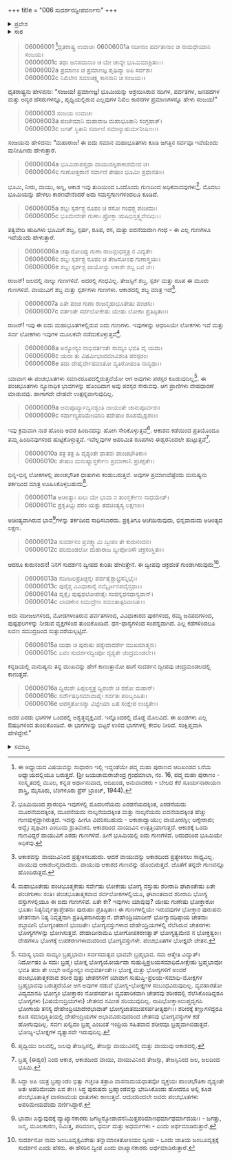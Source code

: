 +++
title = "006 ಸುದರ್ಶನದ್ವೀಪವರ್ಣನಃ"
+++

<details><summary>ಪ್ರವೇಶ</summary>


।।   ಓಂ ಓಂ ನಮೋ ನಾರಾಯಣಾಯ।।   ಶ್ರೀ ವೇದವ್ಯಾಸಾಯ ನಮಃ ।।

ಶ್ರೀ ಕೃಷ್ಣದ್ವೈಪಾಯನ ವೇದವ್ಯಾಸ ವಿರಚಿತ  

**ಶ್ರೀ ಮಹಾಭಾರತ**

**ಭೀಷ್ಮ ಪರ್ವ**

**ಜಂಬೂಖಂಡವಿನಿರ್ಮಾಣ ಪರ್ವ**

**ಅಧ್ಯಾಯ 6**

</details>

<details><summary>ಸಾರ</summary>

ಸಂಜಯನು ಪಂಚಭೂತಗಳನ್ನು ವರ್ಣಿಸಿ (1-11), ಸುದರ್ಶನ ದ್ವೀಪವನ್ನು ಸಂಕ್ಷಿಪ್ತವಾಗಿ ವರ್ಣಿಸುವುದು (12-16).


</details>


>06006001 [^1]ಧೃತರಾಷ್ಟ್ರ ಉವಾಚ।
> 06006001a ನದೀನಾಂ ಪರ್ವತಾನಾಂ ಚ ನಾಮಧೇಯಾನಿ ಸಂಜಯ।   
06006001c ತಥಾ ಜನಪದಾನಾಂ ಚ ಯೇ ಚಾನ್ಯೇ ಭೂಮಿಮಾಶ್ರಿತಾಃ।।   
06006002a ಪ್ರಮಾಣಂ ಚ ಪ್ರಮಾಣಜ್ಞ ಪೃಥಿವ್ಯಾ ಅಪಿ ಸರ್ವಶಃ।   
06006002c ನಿಖಿಲೇನ ಸಮಾಚಕ್ಷ್ವ ಕಾನನಾನಿ ಚ ಸಂಜಯ।।

ಧೃತರಾಷ್ಟ್ರನು ಹೇಳಿದನು: “ಸಂಜಯ! ಪ್ರಮಾಣಜ್ಞ! ಭೂಮಿಯನ್ನು ಆಶ್ರಯಿಸಿರುವ ನದಿಗಳ, ಪರ್ವತಗಳ, ಜನಪದಗಳ ಮತ್ತು ಅನ್ಯರ ಹೆಸರುಗಳನ್ನೂ, ಪೃಥ್ವಿಯಲ್ಲಿರುವ ಎಲ್ಲವುಗಳ ನಿಖಿಲ ಕಾನನಗಳ ಪ್ರಮಾಣಗಳನ್ನೂ ಹೇಳು ಸಂಜಯ!”

> 06006003 ಸಂಜಯ ಉವಾಚ।   
06006003a ಪಂಚೇಮಾನಿ ಮಹಾರಾಜ ಮಹಾಭೂತಾನಿ ಸಂಗ್ರಹಾತ್।   
06006003c ಜಗತ್ ಸ್ಥಿತಾನಿ ಸರ್ವಾಣಿ ಸಮಾನ್ಯಾಹುರ್ಮನೀಷಿಣಃ।।

ಸಂಜಯನು ಹೇಳಿದನು: “ಮಹಾರಾಜ! ಈ ಐದು ಸಮಾನ ಮಹಾಭೂತಗಳು ಕೂಡಿ ಜಗತ್ತಿನ ಸರ್ವವೂ ಇವೆಯೆಂದು ಮನೀಷಿಣರು ಹೇಳುತ್ತಾರೆ.

> 06006004a ಭೂಮಿರಾಪಸ್ತಥಾ ವಾಯುರಗ್ನಿರಾಕಾಶಮೇವ ಚ।   
06006004c ಗುಣೋತ್ತರಾಣಿ ಸರ್ವಾಣಿ ತೇಷಾಂ ಭೂಮಿಃ ಪ್ರಧಾನತಃ।।

ಭೂಮಿ, ನೀರು, ವಾಯು, ಅಗ್ನಿ, ಆಕಾಶ ಇವು ತುದಿಯಿಂದ ಒಂದೊಂದು ಗುಣದಿಂದ ಅಧಿಕವಾದವುಗಳು[^2]. ಮೊದಲು ಭೂಮಿಯನ್ನು ಹೇಳಲು ಕಾರಣವೇನೆಂದರೆ ಅದು ಸಮಸ್ತಗುಣಗಳಿಂದಲೂ ಕೂಡಿದೆ.

> 06006005a ಶಬ್ದಃ ಸ್ಪರ್ಶಶ್ಚ ರೂಪಂ ಚ ರಸೋ ಗಂಧಶ್ಚ ಪಂಚಮಃ।   
06006005c ಭೂಮೇರೇತೇ ಗುಣಾಃ ಪ್ರೋಕ್ತಾ ಋಷಿಭಿಸ್ತತ್ತ್ವವೇದಿಭಿಃ।।

ತತ್ವವೇದಿ ಋಷಿಗಳು ಭೂಮಿಗೆ ಶಬ್ಧ, ಸ್ಪರ್ಷ, ರೂಪ, ರಸ, ಮತ್ತು ಐದನೆಯದಾಗಿ ಗಂಧ - ಈ ಎಲ್ಲ ಗುಣಗಳೂ ಇವೆಯೆಂದು ಹೇಳುತ್ತಾರೆ.

> 06006006a ಚತ್ವಾರೋಽಪ್ಸು ಗುಣಾ ರಾಜನ್ಗಂಧಸ್ತತ್ರ ನ ವಿದ್ಯತೇ।   
06006006c ಶಬ್ದಃ ಸ್ಪರ್ಶಶ್ಚ ರೂಪಂ ಚ ತೇಜಸೋಽಥ ಗುಣಾಸ್ತ್ರಯಃ।  
06006006e ಶಬ್ದಃ ಸ್ಪರ್ಶಶ್ಚ ವಾಯೋಸ್ತು ಆಕಾಶೇ ಶಬ್ದ ಏವ ಚ।।

ರಾಜನ್! ಜಲದಲ್ಲಿ ನಾಲ್ಕು ಗುಣಗಳಿವೆ. ಅದರಲ್ಲಿ ಗಂಧವಿಲ್ಲ. ತೇಜಸ್ಸಿಗೆ ಶಬ್ಧ, ಸ್ಪರ್ಶ ಮತ್ತು ರೂಪ ಈ ಮೂರು ಗುಣಗಳಿವೆ. ವಾಯುವಿಗೆ ಶಬ್ಧ ಮತ್ತು ಸ್ಪರ್ಶಗಳು ಗುಣಗಳು. ಆಕಾಶದಲ್ಲಿ ಶಬ್ಧ ಮಾತ್ರ ಇದೆ[^3].

> 06006007a ಏತೇ ಪಂಚ ಗುಣಾ ರಾಜನ್ಮಹಾಭೂತೇಷು ಪಂಚಸು।   
06006007c ವರ್ತಂತೇ ಸರ್ವಲೋಕೇಷು ಯೇಷು ಲೋಕಾಃ ಪ್ರತಿಷ್ಠಿತಾಃ।।

ರಾಜನ್! ಇವು ಈ ಐದು ಮಹಾಭೂತಗಳಲ್ಲಿರುವ ಐದು ಗುಣಗಳು. ಇವುಗಳನ್ನು ಆಧರಿಸಿಯೇ ಲೋಕಗಳು ಇವೆ ಮತ್ತು ಸರ್ವ ಲೋಕಗಳು ಇವುಗಳ ಮೂಲಕವೇ ನಡೆದುಕೊಳ್ಳುತ್ತವೆ[^4].

> 06006008a ಅನ್ಯೋನ್ಯಂ ನಾಭಿವರ್ತಂತೇ ಸಾಮ್ಯಂ ಭವತಿ ವೈ ಯದಾ।   
06006008c ಯದಾ ತು ವಿಷಮೀಭಾವಮಾವಿಶಂತಿ ಪರಸ್ಪರಂ।   
06006008e ತದಾ ದೇಹೈರ್ದೇಹವಂತೋ ವ್ಯತಿರೋಹಂತಿ ನಾನ್ಯಥಾ।।

ಯಾವಾಗ ಈ ಪಂಚಭೂತಗಳು ಸಮಾನರೂಪದಲ್ಲಿರುತ್ತವೆಯೋ ಆಗ ಅವುಗಳು ಪರಸ್ಪರ ಕೂಡುವುದಿಲ್ಲ[^5]. ಈ ಪಂಚಭೂತಗಳು ನ್ಯೂನಾಧಿಕ ಭಾವಗಳನ್ನು ಹೊಂದಿದಾಗ ಅವು ಪರಸ್ಪರ ಸೇರುವವು. ಆಗ ಪ್ರಾಣಿಗಳು ದೇಹಧಾರಣೆ ಮಾಡುವವು. ಹಾಗಾಗದೇ ದೇಹವೇ ಉತ್ಪನ್ನವಾಗುವುದಿಲ್ಲ.

> 06006009a ಆನುಪೂರ್ವ್ಯಾದ್ವಿನಶ್ಯಂತಿ ಜಾಯಂತೇ ಚಾನುಪೂರ್ವಶಃ।   
06006009c ಸರ್ವಾಣ್ಯಪರಿಮೇಯಾನಿ ತದೇಷಾಂ ರೂಪಮೈಶ್ವರಂ।।

ಇವು ಕ್ರಮವಾಗಿ ನಾಶ ಹೊಂದಿ ಅದರ ಹಿಂದಿನದನ್ನು ಹೋಗಿ ಸೇರಿಕೊಳ್ಳುತ್ತವೆ[^6]. ಆಕಾಶದ ಕಡೆಯಿಂದ ಪ್ರತಿಯೊಂದೂ ತಮ್ಮ ಹಿಂದಿನವುಗಳಿಂದ ಹುಟ್ಟಿಕೊಳ್ಳುತ್ತವೆ. ಇವೆಲ್ಲವುಗಳ ಅಪರಿಮಿತ ರೂಪಗಳು ಈಶ್ವರನಿಂದಲೇ ಹುಟ್ಟುತ್ತವೆ[^7].

> 06006010a ತತ್ರ ತತ್ರ ಹಿ ದೃಶ್ಯಂತೇ ಧಾತವಃ ಪಾಂಚಭೌತಿಕಾಃ।   
06006010c ತೇಷಾಂ ಮನುಷ್ಯಾಸ್ತರ್ಕೇಣ ಪ್ರಮಾಣಾನಿ ಪ್ರಚಕ್ಷತೇ।।

ಭಿನ್ನ-ಭಿನ್ನ ಲೋಕಗಳಲ್ಲಿ ಪಾಂಚಭೌತಿಕ ಧಾತುಗಳು ಕಂಡುಬರುತ್ತವೆ. ಅವುಗಳ ಪ್ರಮಾಣವೆಷ್ಟೆಂದು ಮನುಷ್ಯನು ತರ್ಕದಿಂದ ಮಾತ್ರ ಊಹಿಸಿಕೊಳ್ಳಬಹುದು[^8].

> 06006011a ಅಚಿಂತ್ಯಾಃ ಖಲು ಯೇ ಭಾವಾ ನ ತಾಂಸ್ತರ್ಕೇಣ ಸಾಧಯೇತ್।   
06006011c ಪ್ರಕೃತಿಭ್ಯಃ ಪರಂ ಯತ್ತು ತದಚಿಂತ್ಯಸ್ಯ ಲಕ್ಷಣಂ।।

ಅಚಿಂತ್ಯವಾಗಿರುವ ಭಾವ[^9]ಗಳನ್ನು ತರ್ಕದಿಂದ ಸಾಧಿಸಬಾರದು. ಪ್ರಕೃತಿಗೂ ಆಚೆಯಿರುವುದು, ಭಿನ್ನವಾದುದು ಅಚಿಂತ್ಯದ ಲಕ್ಷಣ.

> 06006012a ಸುದರ್ಶನಂ ಪ್ರವಕ್ಷ್ಯಾಮಿ ದ್ವೀಪಂ ತೇ ಕುರುನಂದನ।   
06006012c ಪರಿಮಂಡಲೋ ಮಹಾರಾಜ ದ್ವೀಪೋಽಸೌ ಚಕ್ರಸಂಸ್ಥಿತಃ।।

ಆದರೂ ಕುರುನಂದನ! ನಿನಗೆ ಸುದರ್ಶನ ದ್ವೀಪದ ಕುರಿತು ಹೇಳುತ್ತೇನೆ. ಈ ದ್ವೀಪವು ಚಕ್ರದಂತೆ ಗುಂಡಾಗಿರುವುದು[^10].

> 06006013a ನದೀಜಲಪ್ರತಿಚ್ಛನ್ನಃ ಪರ್ವತೈಶ್ಚಾಭ್ರಸನ್ನಿಭೈಃ।   
06006013c ಪುರೈಶ್ಚ ವಿವಿಧಾಕಾರೈ ರಮ್ಯೈರ್ಜನಪದೈಸ್ತಥಾ।।   
06006014a ವೃಕ್ಷೈಃ ಪುಷ್ಪಫಲೋಪೇತೈಃ ಸಂಪನ್ನಧನಧಾನ್ಯವಾನ್।   
06006014c ಲಾವಣೇನ ಸಮುದ್ರೇಣ ಸಮಂತಾತ್ಪರಿವಾರಿತಃ।।

ಅದು ನದೀಜಲಗಳಿಂದ, ಮೋಡಗಳಂತಿರುವ ಪರ್ವತಗಳಿಂದ, ವಿವಿಧಾಕಾರದ ಪುರಗಳಿಂದ, ರಮ್ಯ ಜನಪದಗಳಿಂದ, ಪುಷ್ಪಫಲಗಳನ್ನು ನೀಡುವ ವೃಕ್ಷಗಳಿಂದ ತುಂಬಿಕೊಂಡಿದೆ. ಧನ-ಧಾನ್ಯಗಳಿಂದ ಸಂಪನ್ನವಾಗಿದೆ. ಎಲ್ಲ ಕಡೆಗಳಿಂದಲೂ ಲವಣ ಸಮುದ್ರದಿಂದ ಸುತ್ತುವರೆಯಲ್ಪಟ್ಟಿದೆ.

> 06006015a ಯಥಾ ಚ ಪುರುಷಃ ಪಶ್ಯೇದಾದರ್ಶೇ ಮುಖಮಾತ್ಮನಃ।   
06006015c ಏವಂ ಸುದರ್ಶನದ್ವೀಪೋ ದೃಶ್ಯತೇ ಚಂದ್ರಮಂಡಲೇ।।

ಕನ್ನಡಿಯಲ್ಲಿ ಮನುಷ್ಯನು ತನ್ನ ಮುಖವನ್ನು ಹೇಗೆ ಕಾಣುತ್ತಾನೋ ಹಾಗೆ ಸುದರ್ಶನ ದ್ವೀಪವು ಚಂದ್ರಮಂಡಲದಲ್ಲಿ ಕಾಣುತ್ತದೆ.

> 06006016a ದ್ವಿರಂಶೇ ಪಿಪ್ಪಲಸ್ತತ್ರ ದ್ವಿರಂಶೇ ಚ ಶಶೋ ಮಹಾನ್।   
06006016c ಸರ್ವೌಷಧಿಸಮಾವಾಪೈಃ ಸರ್ವತಃ ಪರಿಬೃಂಹಿತಃ।  
06006016e ಆಪಸ್ತತೋಽನ್ಯಾ ವಿಜ್ಞೇಯಾ ಏಷ ಸಂಕ್ಷೇಪ ಉಚ್ಯತೇ।।

ಅದರ ಎರಡು ಭಾಗಗಳ ಒಂದರಲ್ಲಿ ಅಶ್ವತ್ಥವೃಕ್ಷವಿದೆ. ಇನ್ನೊಂದರಲ್ಲಿ ದೊಡ್ಡ ಮೊಲವಿದೆ. ಈ ಖಂಡಗಳು ಎಲ್ಲ ಔಷಧಿಗಳಿಂದ ತುಂಬಿಕೊಂಡಿವೆ. ಈ ಭಾಗಗಳನ್ನು ಬಿಟ್ಟರೆ ಉಳಿದ ಭಾಗಗಳಲ್ಲಿ ಕೇವಲ ನೀರಿದೆ. ಸಂಕ್ಷಿಪ್ತವಾಗಿ ಹೇಳಿದ್ದೇನೆ.”

<details><summary>ಸಮಾಪ್ತಿ</summary>


ಇತಿ ಶ್ರೀ ಮಹಾಭಾರತೇ ಭೀಷ್ಮಪರ್ವಣಿ ಜಂಬೂಖಂಡವಿನಿರ್ಮಾಣಪರ್ವಣಿ ಸುದರ್ಶನದ್ವೀಪವರ್ಣನೇ ಷಷ್ಠೋಽಧ್ಯಾಯಃ।।  
ಇದು ಶ್ರೀ ಮಹಾಭಾರತದಲ್ಲಿ ಭೀಷ್ಮಪರ್ವದಲ್ಲಿ ಜಂಬೂಖಂಡವಿನಿರ್ಮಾಣಪರ್ವದಲ್ಲಿ ಸುದರ್ಶನದ್ವೀಪವರ್ಣನ ಎನ್ನುವ ಆರನೇ ಅಧ್ಯಾಯವು.

</details>

[^1]: ಈ ಅಧ್ಯಾಯದ ವಿಷಯವನ್ನು ಸಾಧಾರಣ ಇಲ್ಲಿ ಇದ್ದಂತೆಯೇ ಪದ್ಮ ಮಹಾ ಪುರಾಣದ ಆದಿಖಂಡದ ೩ನೆಯ ಅಧ್ಯಾಯದಲ್ಲಿಯೂ ಬರುತ್ತದೆ. (ಶ್ರೀ ಜಯಚಾಮರಾಜೇಂದ್ರ ಗ್ರಂಥಮಾಲಾ, ನಂ. 16, ಪದ್ಮ ಮಹಾ ಪುರಾಣಂ - ಸಂಸ್ಕೃತದಲ್ಲಿ ಮೂಲ, ಕನ್ನಡ ಅರ್ಥಾನುವಾದ, ಆದಿಖಂಡ, ಅನುವಾದಕರು - ಬೇಲದ ಕೆರೆ ಸೂರ್ಯನಾರಾಯಣ ಶಾಸ್ತ್ರಿ, ಮೈಸೂರು, ಬೆಂಗಳೂರು ಪ್ರೆಸ್ ಬ್ರಾಂಚ್, 1944).

[^2]: ಭೂಮಿಯಿಂದ ಪ್ರಾರಂಭಿಸಿ ಇವುಗಳಲ್ಲಿ ಮೊದಲನೆಯದು ಎರಡನೆಯದಕ್ಕಿಂತ, ಎರಡನೆಯದು ಮೂರನೆಯದಕ್ಕಿಂತ, ಮೂರನೆಯದು ನಾಲ್ಕನೆಯದಕ್ಕಿಂತ ಮತ್ತು ನಾಲ್ಕನೆಯದು ಐದನೆಯದಕ್ಕಿಂತ ಹೆಚ್ಚು ಗುಣವುಳ್ಳದ್ದಾಗಿರುತ್ತದೆ. ಇದನ್ನು ಹೀಗೂ ವಿವರಿಸಬಹುದು - ಆಕಾಶಾದ್ವಾಯುಃ; ವಾಯೋರಗ್ನಿಃ; ಅಗ್ನೇರಾಪಃ; ಅದ್ಭೈಃ ಪೃಥಿವೀ। ಎಂಬುದು ಶ್ರುತಿವಚನ. ಆಕಾಶದಿಂದ ವಾಯುವಿನ ಉತ್ಪತ್ತಿಯಾಗುತ್ತದೆ. ಆಕಾಶಕ್ಕೆ ಒಂದು ಗುಣವಿದ್ದರೆ ವಾಯುವಿಗೆ ಎರಡು ಗುಣಗಳಿವೆ. ಹೀಗೆ ಭೂಮಿಯಲ್ಲಿ ಐದು ಗುಣಗಳಿವೆ. ಆದುದರಿಂದ ಭೂಮಿಯೇ ಅಧಿಕವು.

[^3]: ಆಕಾಶವನ್ನು ವಾಯುವಿನಿಂದ ಪ್ರತ್ಯೇಕಿಸಬಹುದು. ಆದರೆ ವಾಯುವನ್ನು ಆಕಾಶದಿಂದ ಪ್ರತ್ಯೇಕಿಸಲು ಸಾಧ್ಯವಿಲ್ಲ. ವಾಯುವು ಆಕಾಶಜನ್ಮವಾದುದು. ವಾಯುವು ಆಕಾಶದ ಗುಣವನ್ನು ಹೊಂದಿರುತ್ತದೆ. ಜೊತೆಗೆ ತನ್ನದೇ ಗುಣವನ್ನೂ ಹೊಂದಿರುತ್ತದೆ.

[^4]: ಮಹಾಭೂತೇಷು ಪಂಚಭೂತ್ಮಕೇಷು ಸರ್ವೇಷು ಲೋಕೇಷು ಭೋಗ್ಯ ವಸ್ತುಷು ಶರೀರಾದಿ ಘಟಾಂತೇಷು ಏತೇ ಪಂಚಗುಣಾಃ ಸಂತಿ। ಪಂಚಭೂತಾತ್ಮಕವಾದ ಸರ್ವಲೋಕಗಳಲ್ಲಿಯೂ, ಘಟಾಂತವಾದ ಶರೀರಾದಿ ಭೋಗ್ಯ ವಸ್ತುಗಳಲ್ಲಿಯೂ ಈ ಐದು ಗುಣಗಳಿವೆ. ಏತೇ ಕೇ? ಇವುಗಳು ಯಾವುವು? ಯೇಷು ಗುಣೇಷು ಭೋಕ್ತಾರೋ ಭೂತಾಃ ನಿತ್ಯನಿರ್ವೃತ್ತಾಶ್ಚೇತನಾಃ ಪುರುಷಾಃ ಪ್ರತಿಷ್ಠಿತಾಃ। ಈ ಗುಣಗಳಲ್ಲಿಯೇ ಇರುವವುಗಳ ಭೋಕ್ತಾರ ಪುರುಷನು ಚೇತನನಾಗಿ ನಿತ್ಯ ನಿವೃತ್ತನಾಗಿ ಪ್ರತಿಷ್ಠಿತನಾಗಿರುತ್ತಾನೆ. ದೇಹೇಂದ್ರಿಯಾದೀನ್ ಭೋಗ್ಯಾನಧಿಷ್ಠಾಯ ಚೇತನಾಃ ಶಬ್ಧಾದೀನಿ ಭೋಗ್ಯಂತರಾಣಿ ಭುಂಜತೇ। ಭೋಗ್ಯವಸ್ತುಗಳಾದ ದೇಹೇಂದ್ರಿಯಗಳಲ್ಲಿ ನೆಲೆಸಿರುವ ಚೇತನಗಳು ಭೋಗ್ಯಗಗಳನ್ನು ಭೋಗಿಸುತ್ತವೆ. ದೇಹಾದೀನಾಮಪಿ ಭೋಗೋಪಕರಣತ್ವಾತ್ ಭೋಗ್ಯತ್ವಮೇವ ನ ಭೋಕ್ತತ್ವಂ।। ದೇಹಗಳೂ ಭೋಗಕ್ಕೆ ಉಪಕರಣಗಳಾದುದರಿಂದ ಭೋಗ್ಯವಸ್ತುಗಳೇ. ಪಂಚಭೂತಗಳ ಭೋಕ್ತೃವೇ ಚೇತನ.

[^5]: ಸಮಸ್ಯ ಭಾವಃ ಸಾಮ್ಯಂ ಬ್ರಹ್ಮಭಾವಃ। ಸರ್ವಸಮತ್ವದ ಭಾವವೇ ಬ್ರಹ್ಮಭಾವ. ಸಮ ಆತ್ಮೇತಿ ವಿದ್ಯಾತ್। ನಿರ್ದೋಷಂ ಹಿ ಸಮಃ ಬ್ರಹ್ಮ। ಭೋಕ್ತೃ ಭೋಗ್ಯಯೋರ್ಯದಾ ಸುಷುಪ್ತಿಪ್ರಲಯಸಮಾಧಿಮೋಕ್ಷೇಷು ಬ್ರಹ್ಮಭಾವೋ ಭವತಿ ತದಾ ತೇ ಉಭೇ ಅನ್ಯೋನ್ಯಂ ನಾಭಿವರ್ತಂತೇ।। ಭೋಕ್ತೃ ಮತ್ತು ಭೋಗ್ಯಗಳಿಗೆ ಅಂದರೆ ಪಂಚಭೂತಾತ್ಮಕವಾದ ಶರೀರ ವುತ್ತು ಚೇತನಗಳಿಗೆ ಯಾವಾಗ ಸುಷುಪ್ತಿ-ಪ್ರಲಯ-ಸಮಾಧಿ-ಮೋಕ್ಷಗಳ ಬ್ರಹ್ಮಭಾವವು ಬರುತ್ತದೆಯೋ ಆಗ ಅವುಗಳ ನಡುವೆ ಭೋಗ್ಯ-ಭೋಕ್ತೃಗಳ ಸಂಬಂಧವಿರುವುದಿಲ್ಲ. ವ್ಯವಹಾರತೋ ವಿದ್ಯಮಾನಪಿ ಭೋಗ್ಯಂ ಭೋಕ್ತಾರಂ ನೋಪಸರ್ಪತಿ। ವ್ಯವಹಾರಿಕವಾಗಿ ಚೇತನವು ಶರೀರದಲ್ಲಿ ನೆಲೆಸಿಕೊಂಡಿದ್ದರೂ ಭೋಗ್ಯಗಳು (ವಿಷಯೇಂದ್ರಿಯಗಳು) ಚೇತನದ ಸಮೀಪ ಸರಿಯುವುದಿಲ್ಲ. ನಾಪಿಭೋಕ್ತಾಽಲುಪ್ತದೃಗಪಿ ಭೋಗಾಯ ತನಸ್ಯ ದೇಹೇಂದ್ರಿಯಾದೇರಭಾವಾತ್ ಭೋಗ್ಯಜಾತಮುಪಸರ್ಪತೀತ್ಯರ್ಥಃ।। ಶರೀರಕ್ಕೆ ಕಣ್ಣುಗಳಿದ್ದರೂ ಕೂಡ ಸಮಾಧಿಸ್ಥಿತಿಯಲ್ಲಿ ದೇಹೇಂದ್ರಿಯಗಳ ಅಭಾವವಿರುವುದರಿಂದ ಚೇತನವು ಭೋಗ್ಯವಸ್ತುಗಳ ಕಡೆ ಹೋಗುವುದಿಲ್ಲ. ಸರ್ವಃ ಖಲ್ವಿದಂ ಬ್ರಹ್ಮ ಎಂಬಂತೆ ಇಂದ್ರಿಯ ಸಹಿತವಾದ ಶರೀರವೂ ಬ್ರಹ್ಮವಾಗಿಬಿಡುತ್ತದೆ. ಭೋಜ್ಯ-ಭೋಕ್ತೃಗಳ ವ್ಯತ್ಯಾಸವೇ ಇರುವುದಿಲ್ಲ.

[^6]: ಪೃಥ್ವಿಯು ಜಲದಲ್ಲಿ, ಜಲವು ತೇಜಸ್ಸಿನಲ್ಲಿ, ತೇಜಸ್ಸು ವಾಯುವಿನಲ್ಲಿ ಮತ್ತು ವಾಯುವು ಆಕಾಶದಲ್ಲಿ.

[^7]: ಬ್ರಹ್ಮ (ಈಶ್ವರ) ನಿಂದ ಆಕಾಶ, ಆಕಾಶದಿಂದ ವಾಯು, ವಾಯುವಿನಿಂದ ತೇಜಸ್ಸು, ತೇಜಸ್ಸಿನಿಂದ ಜಲ, ಜಲದಿಂದ ಭೂಮಿ.

[^8]: ಸಿದ್ಧಾ ಅಪಿ ಯತ್ರ ಬ್ರಹ್ಮಾಂಡಂ ಭಿತ್ವಾ ಗಚ್ಛಂತಿ ತತ್ರಾಪಿ ವಾಸನಾಮಯಧಾತವೋ ವ್ಯಕ್ತಯಃ ಪಾಂಚಭೌತಿಕಾ ದೃಶ್ಯಂತೇ ಅತಃ ಅಪರಿಮೇಯಾ ಏವ ತೇ।। ಸಿದ್ಧ ಪುರುಷರು ಬ್ರಹ್ಮಾಂಡವನ್ನು ಭೇದಿಸಿಕೊಂಡು ಹೋದರೂ ಅಲ್ಲಿ ಕೂಡ ಪಂಚಭೂತಾತ್ಮಿಕ ವಾಸನಾಮಯ ಧಾತುಗಳು ಕಾಣುತ್ತವೆ. ಆದುದರಿಂದಲೇ ಅವರು ಪಂಚಭೂತಗಳು ಅಪರಿಮೇಯವೆಂದು ವರ್ಣಿಸಿದ್ದಾರೆ.

[^9]: ಭಾವಾಃ ಎನ್ನುವುದಕ್ಕೆ ವ್ಯಾಖ್ಯಾನಕಾರರು ಜಗಜ್ಜನ್ಮೋಪಾದನನಿಮಿತ್ತಪರಿಮಾಣಧರ್ಮಾಧರ್ಮಾದಯಃ। - ಜಗತ್ತು, ಜನ್ಮ, ಮೂಲಕಾರಣ, ನಿಮಿತ್ತ, ಪರಿಮಾಣ, ಧರ್ಮ ಮತ್ತು ಅಧರ್ಮಗಳು - ಎಂದು ಅರ್ಥಮಾಡಿರುತ್ತಾರೆ.

[^10]: ಸುದರ್ಶನೋ ನಾಮ ಜಂಬೂವೃಕ್ಷವಿಶೇಷಃ ತನ್ನಾಮಾಂಕಿತೋಽಯಂ ದ್ವೀಪಃ - ಒಂದು ಜಾತಿಯ ಜಂಬೂವೃಕ್ಷಕ್ಕೆ ಸುದರ್ಶನ ಎಂದು ಹೆಸರು. ಈ ಹೆಸರಿನ ದ್ವೀಪ ಎಂದು ವಾಖ್ಯಾನಕಾರರು ಅರ್ಥಮಾಡಿರುತ್ತಾರೆ.
